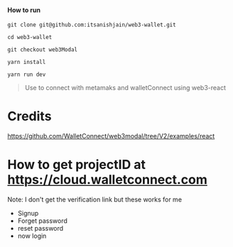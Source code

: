 #### How to run

`git clone git@github.com:itsanishjain/web3-wallet.git`

`cd web3-wallet `

`git checkout web3Modal`

`yarn install`

`yarn run dev`

> Use to connect with metamaks and walletConnect using web3-react

# Credits

https://github.com/WalletConnect/web3modal/tree/V2/examples/react

# How to get projectID at https://cloud.walletconnect.com

Note: I don't get the verification link but these works for me

- Signup
- Forget password
- reset password
- now login
